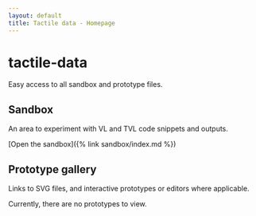 ```yaml
---
layout: default
title: Tactile data - Homepage
---
```


# tactile-data
Easy access to all sandbox and prototype files.

## Sandbox

An area to experiment with VL and TVL code snippets and outputs.

[Open the sandbox]({% link sandbox/index.md %})

## Prototype gallery

Links to SVG files, and interactive prototypes or editors where applicable.

Currently, there are no prototypes to view.